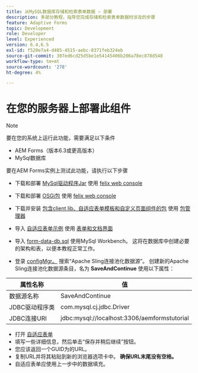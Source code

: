 ```yaml
---
title: 从MySQL数据库存储和检索表单数据 — 部署
description: 多部分教程，指导您完成存储和检索表单数据时涉及的步骤
feature: Adaptive Forms
topic: Development
role: Developer
level: Experienced
version: 6.4,6.5
exl-id: f520e7a4-d485-4515-aebc-8371feb324eb
source-git-commit: 307ed6cd25d5be1e54145406b206a78ec878d548
workflow-type: tm+mt
source-wordcount: '278'
ht-degree: 4%

---
```


# 在您的服务器上部署此组件

>[!NOTE]
>
>要在您的系统上运行此功能，需要满足以下条件
>
>* AEM Forms（版本6.3或更高版本）
>* MySql数据库


要在AEM Forms实例上测试此功能，请执行以下步骤

* 下载和部署 [MySql驱动程序Jar](assets/mysqldriver.jar) 使用 [felix web console](http://localhost:4502/system/console/bundles)
* 下载和部署 [OSGi包](assets/SaveAndContinue.SaveAndContinue.core-1.0-SNAPSHOT.jar) 使用 [felix web console](http://localhost:4502/system/console/bundles)
* 下载并安装 [包含client lib、自适应表单模板和自定义页面组件的包](assets/store-and-fetch-af-with-data.zip) 使用 [包管理器](http://localhost:4502/crx/packmgr/index.jsp)
* 导入 [自适应表单示例](assets/sample-adaptive-form.zip) 使用 [表单和文档界面](http://localhost:4502/aem/forms.html/content/dam/formsanddocuments)

* 导入 [form-data-db.sql](assets/form-data-db.sql) 使用MySql Workbench。 这将在数据库中创建必要的架构和表，以便本教程正常工作。
* 登录 [configMgr。](http://localhost:4502/system/console/configMgr) 搜索“Apache Sling连接池化数据源”。 创建新的Apache Sling连接池化数据源条目，名为 **SaveAndContinue** 使用以下属性：

| 属性名称 | 值 |
| ------------------------|---------------------------------------|
| 数据源名称 | SaveAndContinue |
| JDBC驱动程序类 | com.mysql.cj.jdbc.Driver |
| JDBC连接URI | jdbc:mysql://localhost:3306/aemformstutorial |

* 打开 [自适应表单](http://localhost:4502/content/dam/formsanddocuments/demostoreandretrieveformdata/jcr:content?wcmmode=disabled)
* 填写一些详细信息，然后单击“保存并稍后继续”按钮。
* 您应该返回一个GUID为的URL。
* 复制URL并将其粘贴到新的浏览器选项卡中。 **确保URL末尾没有空格。**
* 自适应表单应使用上一步中的数据填充。
